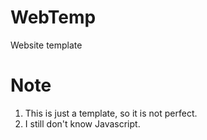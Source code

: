 # WebTemp

Website template

# Note
 1. This is just a template, so it is not perfect.
 2. I still don't know Javascript.
 

